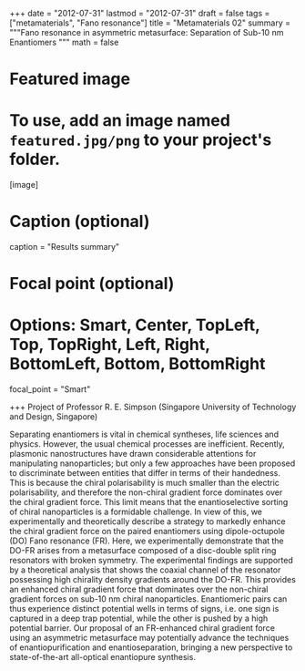 
+++
date = "2012-07-31"
lastmod = "2012-07-31"
draft = false
tags = ["metamaterials", "Fano resonance"]
title = "Metamaterials 02"
summary = """Fano resonance in asymmetric metasurface: Separation of Sub-10 nm Enantiomers
"""
math = false

# Featured image
# To use, add an image named `featured.jpg/png` to your project's folder. 
[image]
  # Caption (optional)
  caption = "Results summary"
  
  # Focal point (optional)
  # Options: Smart, Center, TopLeft, Top, TopRight, Left, Right, BottomLeft, Bottom, BottomRight
  focal_point = "Smart"

+++
Project of Professor R. E. Simpson (Singapore University of Technology and Design, Singapore) 

Separating enantiomers is vital in chemical syntheses, life sciences and physics. However, the usual chemical processes are inefficient.  Recently, plasmonic nanostructures have drawn considerable attentions for manipulating nanoparticles; but only a few approaches have been proposed to discriminate between entities that differ in terms of their handedness. This is because the chiral polarisability is much smaller than the electric polarisability, and therefore the non-chiral gradient force dominates over the chiral gradient force. This limit means that the enantioselective sorting of chiral nanoparticles is a formidable challenge. In view of this, we experimentally and theoretically describe a strategy to markedly enhance the chiral gradient force on the paired enantiomers using dipole-octupole (DO) Fano resonance (FR). Here, we experimentally demonstrate that the DO-FR arises from a metasurface composed of a disc-double split ring resonators with broken symmetry. The experimental findings are supported by a theoretical analysis that shows the coaxial channel of the resonator possessing high chirality density gradients around the DO-FR. This provides an enhanced chiral gradient force that dominates over the non-chiral gradient forces on sub-10 nm chiral nanoparticles. Enantiomeric pairs can thus experience distinct potential wells in terms of signs, i.e. one sign is captured in a deep trap potential, while the other is pushed by a high potential barrier. Our proposal of an FR-enhanced chiral gradient force using an asymmetric metasurface may potentially advance the techniques of enantiopurification and enantioseparation, bringing a new perspective to state-of-the-art all-optical enantiopure synthesis. 
